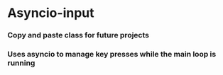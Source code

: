# Asyncio-input
### Copy and paste class for future projects
### Uses asyncio to manage key presses while the main loop is running
